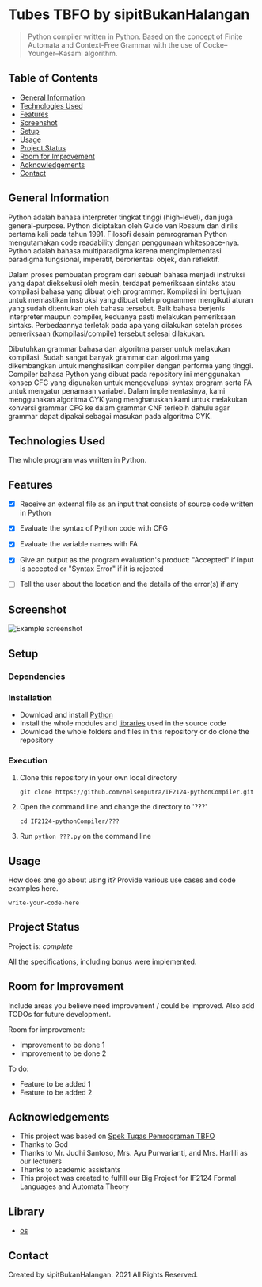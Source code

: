 # Tubes TBFO by sipitBukanHalangan
> Python compiler written in Python. Based on the concept of Finite Automata and Context-Free Grammar with the use of Cocke–Younger–Kasami algorithm.


## Table of Contents
* [General Information](#general-information)
* [Technologies Used](#technologies-used)
* [Features](#features)
* [Screenshot](#screenshot)
* [Setup](#setup)
* [Usage](#usage)
* [Project Status](#project-status)
* [Room for Improvement](#room-for-improvement)
* [Acknowledgements](#acknowledgements)
* [Contact](#contact)
<!-- * [License](#license) -->


## General Information
Python adalah bahasa interpreter tingkat tinggi (high-level), dan juga general-purpose. Python diciptakan oleh Guido van Rossum dan dirilis pertama kali pada tahun 1991. Filosofi desain pemrograman Python mengutamakan code readability dengan penggunaan whitespace-nya. Python adalah bahasa multiparadigma karena mengimplementasi paradigma fungsional, imperatif, berorientasi objek, dan reflektif.

Dalam proses pembuatan program dari sebuah bahasa menjadi instruksi yang dapat dieksekusi oleh mesin, terdapat pemeriksaan sintaks atau kompilasi bahasa yang dibuat oleh programmer. Kompilasi ini bertujuan untuk memastikan instruksi yang dibuat oleh programmer mengikuti aturan yang sudah ditentukan oleh bahasa tersebut. Baik bahasa berjenis interpreter maupun compiler, keduanya pasti melakukan pemeriksaan sintaks. Perbedaannya terletak pada apa yang dilakukan setelah proses pemeriksaan (kompilasi/compile) tersebut selesai dilakukan.

Dibutuhkan grammar bahasa dan algoritma parser untuk melakukan kompilasi. Sudah sangat banyak grammar dan algoritma yang dikembangkan untuk menghasilkan compiler dengan performa yang tinggi. Compiler bahasa Python yang dibuat pada repository ini menggunakan konsep CFG yang digunakan untuk mengevaluasi syntax program serta FA untuk mengatur penamaan variabel. Dalam implementasinya, kami menggunakan algoritma CYK yang mengharuskan kami untuk melakukan konversi grammar CFG ke dalam grammar CNF terlebih dahulu agar grammar dapat dipakai sebagai masukan pada algoritma CYK.


## Technologies Used
The whole program was written in Python.


## Features
- [x] Receive an external file as an input that consists of source code written in Python
- [x] Evaluate the syntax of Python code with CFG
- [x] Evaluate the variable names with FA
- [x] Give an output as the program evaluation's product: "Accepted" if input is accepted or "Syntax Error" if it is rejected
- [ ] Tell the user about the location and the details of the error(s) if any


## Screenshot
![Example screenshot](./img/screenshot.png)
<!-- If you have screenshots you'd like to share, include them here. -->


## Setup
### Dependencies

### Installation
- Download and install [Python](https://www.python.org/downloads/)
- Install the whole modules and [libraries](#library) used in the source code
- Download the whole folders and files in this repository or do clone the repository

### Execution
1. Clone this repository in your own local directory

    `git clone https://github.com/nelsenputra/IF2124-pythonCompiler.git`

2. Open the command line and change the directory to '???'

    `cd IF2124-pythonCompiler/???`
    
3. Run `python ???.py` on the command line

## Usage
How does one go about using it?
Provide various use cases and code examples here.

`write-your-code-here`


## Project Status
Project is: _complete_

All the specifications, including bonus were implemented.

## Room for Improvement
Include areas you believe need improvement / could be improved. Also add TODOs for future development.

Room for improvement:
- Improvement to be done 1
- Improvement to be done 2

To do:
- Feature to be added 1
- Feature to be added 2


## Acknowledgements
- This project was based on [Spek Tugas Pemrograman TBFO](https://docs.google.com/document/d/1Fd8wLOP_GzJ66atpw1yK1_S1dLCFQcKFTgnePFHql7Y/edit#)
- Thanks to God
- Thanks to Mr. Judhi Santoso, Mrs. Ayu Purwarianti, and Mrs. Harlili as our lecturers
- Thanks to academic assistants
- This project was created to fulfill our Big Project for IF2124 Formal Languages and Automata Theory


## Library
- [os](https://docs.python.org/3/library/os.html)


## Contact
Created by sipitBukanHalangan. 2021 All Rights Reserved.
